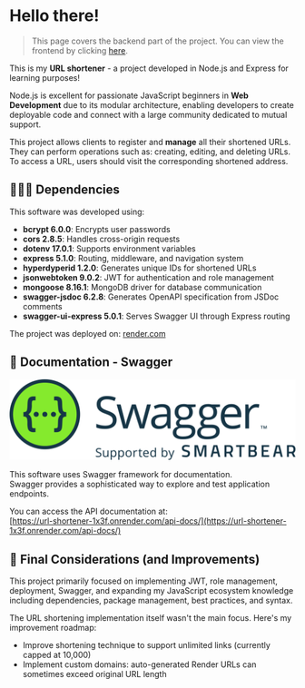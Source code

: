 # Hello there!

> This page covers the backend part of the project. You can view the frontend by clicking [here](link-available-soon).

This is my **URL shortener** - a project developed in Node.js and Express for learning purposes!

Node.js is excellent for passionate JavaScript beginners in **Web Development** due to its modular architecture, enabling developers to create deployable code and connect with a large community dedicated to mutual support.

This project allows clients to register and **manage** all their shortened URLs. They can perform operations such as: creating, editing, and deleting URLs. To access a URL, users should visit the corresponding shortened address.

## 🧑🏻‍💻 Dependencies
This software was developed using:  

- **bcrypt 6.0.0**: Encrypts user passwords  
- **cors 2.8.5**: Handles cross-origin requests  
- **dotenv 17.0.1**: Supports environment variables  
- **express 5.1.0**: Routing, middleware, and navigation system  
- **hyperdyperid 1.2.0**: Generates unique IDs for shortened URLs  
- **jsonwebtoken 9.0.2**: JWT for authentication and role management  
- **mongoose 8.16.1**: MongoDB driver for database communication  
- **swagger-jsdoc 6.2.8**: Generates OpenAPI specification from JSDoc comments  
- **swagger-ui-express 5.0.1**: Serves Swagger UI through Express routing  

The project was deployed on: [render.com](https://render.com)  

## 📄 Documentation - Swagger
<img src='./docs/assets/swagger-seeklogo.png' width='550px'>  

This software uses Swagger framework for documentation.  
Swagger provides a sophisticated way to explore and test application endpoints.  

You can access the API documentation at:  
[https://url-shortener-1x3f.onrender.com/api-docs/](https://url-shortener-1x3f.onrender.com/api-docs/)  

## 📝 Final Considerations (and Improvements)
This project primarily focused on implementing JWT, role management, deployment, Swagger, and expanding my JavaScript ecosystem knowledge including dependencies, package management, best practices, and syntax.  

The URL shortening implementation itself wasn't the main focus. Here's my improvement roadmap:  
- Improve shortening technique to support unlimited links (currently capped at 10,000)  
- Implement custom domains: auto-generated Render URLs can sometimes exceed original URL length  